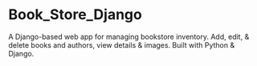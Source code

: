 # Book_Store_Django
A Django-based web app for managing bookstore inventory. Add, edit, &amp; delete books and authors, view details &amp; images. Built with Python &amp; Django.
